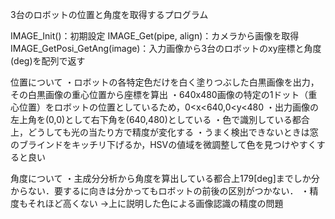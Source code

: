 3台のロボットの位置と角度を取得するプログラム

IMAGE_Init()：初期設定
IMAGE_Get(pipe, align)：カメラから画像を取得
IMAGE_GetPosi_GetAng(image)：入力画像から3台のロボットのxy座標と角度(deg)を配列で返す

位置について
・ロボットの各特定色だけを白く塗りつぶした白黒画像を出力，その白黒画像の重心位置から座標を算出
・640x480画像の特定の1ドット（重心位置）をロボットの位置としているため，0<x<640,0<y<480
・出力画像の左上角を(0,0)として右下角を(640,480)としている
・色で識別している都合上，どうしても光の当たり方で精度が変化する
・うまく検出できないときは窓のブラインドをキッチリ下げるか，HSVの値域を微調整して色を見つけやすくすると良い

角度について
・主成分分析から角度を算出している都合上179[deg]までしか分からない．要するに向きは分かってもロボットの前後の区別がつかない．
・精度もそれほど高くない ->上に説明した色による画像認識の精度の問題
